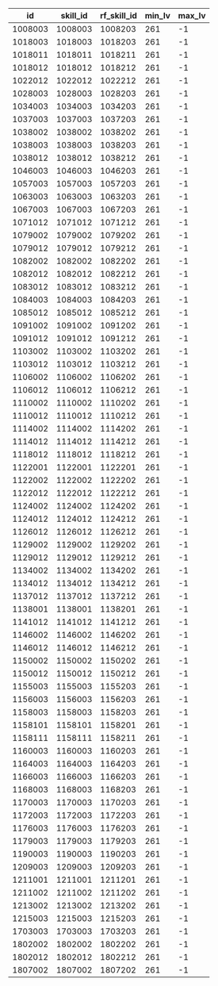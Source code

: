 |id|skill_id|rf_skill_id|min_lv|max_lv|
| --- | --- | --- | --- | --- |
|1008003|1008003|1008203|261|-1|
|1018003|1018003|1018203|261|-1|
|1018011|1018011|1018211|261|-1|
|1018012|1018012|1018212|261|-1|
|1022012|1022012|1022212|261|-1|
|1028003|1028003|1028203|261|-1|
|1034003|1034003|1034203|261|-1|
|1037003|1037003|1037203|261|-1|
|1038002|1038002|1038202|261|-1|
|1038003|1038003|1038203|261|-1|
|1038012|1038012|1038212|261|-1|
|1046003|1046003|1046203|261|-1|
|1057003|1057003|1057203|261|-1|
|1063003|1063003|1063203|261|-1|
|1067003|1067003|1067203|261|-1|
|1071012|1071012|1071212|261|-1|
|1079002|1079002|1079202|261|-1|
|1079012|1079012|1079212|261|-1|
|1082002|1082002|1082202|261|-1|
|1082012|1082012|1082212|261|-1|
|1083012|1083012|1083212|261|-1|
|1084003|1084003|1084203|261|-1|
|1085012|1085012|1085212|261|-1|
|1091002|1091002|1091202|261|-1|
|1091012|1091012|1091212|261|-1|
|1103002|1103002|1103202|261|-1|
|1103012|1103012|1103212|261|-1|
|1106002|1106002|1106202|261|-1|
|1106012|1106012|1106212|261|-1|
|1110002|1110002|1110202|261|-1|
|1110012|1110012|1110212|261|-1|
|1114002|1114002|1114202|261|-1|
|1114012|1114012|1114212|261|-1|
|1118012|1118012|1118212|261|-1|
|1122001|1122001|1122201|261|-1|
|1122002|1122002|1122202|261|-1|
|1122012|1122012|1122212|261|-1|
|1124002|1124002|1124202|261|-1|
|1124012|1124012|1124212|261|-1|
|1126012|1126012|1126212|261|-1|
|1129002|1129002|1129202|261|-1|
|1129012|1129012|1129212|261|-1|
|1134002|1134002|1134202|261|-1|
|1134012|1134012|1134212|261|-1|
|1137012|1137012|1137212|261|-1|
|1138001|1138001|1138201|261|-1|
|1141012|1141012|1141212|261|-1|
|1146002|1146002|1146202|261|-1|
|1146012|1146012|1146212|261|-1|
|1150002|1150002|1150202|261|-1|
|1150012|1150012|1150212|261|-1|
|1155003|1155003|1155203|261|-1|
|1156003|1156003|1156203|261|-1|
|1158003|1158003|1158203|261|-1|
|1158101|1158101|1158201|261|-1|
|1158111|1158111|1158211|261|-1|
|1160003|1160003|1160203|261|-1|
|1164003|1164003|1164203|261|-1|
|1166003|1166003|1166203|261|-1|
|1168003|1168003|1168203|261|-1|
|1170003|1170003|1170203|261|-1|
|1172003|1172003|1172203|261|-1|
|1176003|1176003|1176203|261|-1|
|1179003|1179003|1179203|261|-1|
|1190003|1190003|1190203|261|-1|
|1209003|1209003|1209203|261|-1|
|1211001|1211001|1211201|261|-1|
|1211002|1211002|1211202|261|-1|
|1213002|1213002|1213202|261|-1|
|1215003|1215003|1215203|261|-1|
|1703003|1703003|1703203|261|-1|
|1802002|1802002|1802202|261|-1|
|1802012|1802012|1802212|261|-1|
|1807002|1807002|1807202|261|-1|